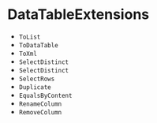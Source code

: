 # DataTableExtensions
- <code>ToList</code>
- <code>ToDataTable</code>
- <code>ToXml</code>
- <code>SelectDistinct</code>
- <code>SelectDistinct</code>
- <code>SelectRows</code>
- <code>Duplicate</code>
- <code>EqualsByContent</code>
- <code>RenameColumn</code>
- <code>RemoveColumn</code>